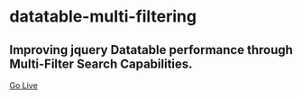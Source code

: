 # datatable-multi-filtering
## Improving jquery Datatable performance through Multi-Filter Search Capabilities.
[Go Live](https://ragib01.github.io/datatable-multi-filtering)
